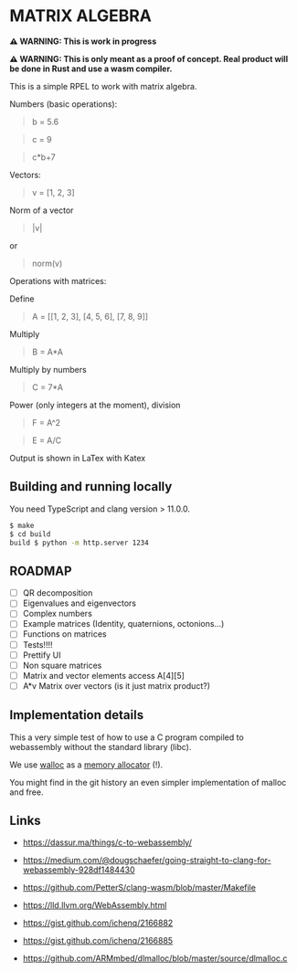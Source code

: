 MATRIX ALGEBRA
==============

**⚠️ WARNING: This is work in progress**

**⚠️ WARNING: This is only meant as a proof of concept. Real product will be done in Rust and use a wasm compiler.**

This is a simple RPEL to work with matrix algebra.

Numbers (basic operations):

> b = 5.6

> c = 9

> c*b+7


Vectors:

> v = [1, 2, 3]

Norm of a vector

> |v|

or

> norm(v)

Operations with matrices:

Define

> A = [[1, 2, 3], [4, 5, 6], [7, 8, 9]]

Multiply
> B = A*A

Multiply by numbers
> C = 7*A

Power (only integers at the moment), division
> F = A^2

> E = A/C

Output is shown in LaTex with Katex


Building and running locally
-----------------------------

You need TypeScript and clang version > 11.0.0.

```bash
$ make
$ cd build
build $ python -m http.server 1234
```


ROADMAP
-------

- [ ] QR decomposition
- [ ] Eigenvalues and eigenvectors
- [ ] Complex numbers
- [ ] Example matrices (Identity, quaternions, octonions...)
- [ ] Functions on matrices
- [ ] Tests!!!!
- [ ] Prettify UI
- [ ] Non square matrices
- [ ] Matrix and vector elements access A[4\][5\]
- [ ] A*v Matrix over vectors (is it just matrix product?)

Implementation details
----------------------

This a very simple test of how to use a C program compiled to webassembly without the standard library (libc).

We use [walloc][1] as a [memory allocator][2] (!).

You might find in the git history an even simpler implementation of malloc and free.


Links
-----

* https://dassur.ma/things/c-to-webassembly/
* https://medium.com/@dougschaefer/going-straight-to-clang-for-webassembly-928df1484430
* https://github.com/PetterS/clang-wasm/blob/master/Makefile
* https://lld.llvm.org/WebAssembly.html

* https://gist.github.com/ichenq/2166882
* https://gist.github.com/ichenq/2166885
* https://github.com/ARMmbed/dlmalloc/blob/master/source/dlmalloc.c

[1]: https://github.com/wingo/walloc
[2]: https://wingolog.org/archives/2020/10/13/malloc-as-a-service